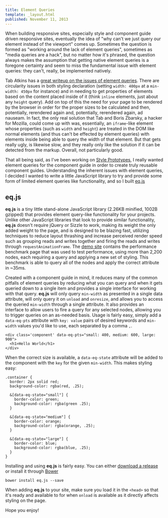 ```yaml
---
title: Element Queries
template: _layout.html
published: November 11, 2013
---
```

When building responsive sites, especially style and component guide driven responsive sites, eventually the idea of "why can't we just query our element instead of the viewport" comes up. Sometimes the question is formed as "working around the lack of element queries", sometimes as "media queries are a hack", but no matter how it's phrased, the question always makes the assumption that getting native element queries is a foregone certainty and seem to miss the fundamental issue with element queries: they can't, really, be implemented natively.

Tab Atkins has a [great writeup on the issues of element queries](http://www.xanthir.com/b4PR0). There are circularity issues in both styling declaration (setting `width: 400px` at a `min-width: 450px` for instance) and in needing to get properties of elements based on the content placed inside of it (think `inline` elements, just about any `height` query). Add on top of this the need for your page to be rendered by the browser in order for the proper sizes to be calculated and then, potentially, rerendered again and, potentially, rerendered again, ad nauseam. In fact, the only real solution that Tab and Boris Zbarsky, a hacker for Mozilla, could come up with was, essentially, an `iframe`-like element whose properties (such as `width` and `height`) are treated in the DOM like normal elements (and thus can't be effected by element queries) with elements inside being able to query the width of that element. But that gets really ugly, is likewise slow, and they really only like the solution if it can be detected from the markup. Overall, not particularly good.

That all being said, as I've been working on [Style Prototypes](https://github.com/team-sass/generator-style-prototype), I really wanted element queries for the component guide in order to create truly reusable component guides. Understanding the inherent issues with element queries, I decided I wanted to write a little JavaScript library to try and provide some form of limited element queries like functionality, and so I built [eq.js](https://github.com/snugug/eq.js)

## eq.js

**eq.js** is a tiny little stand-alone JavaScript library (2.26KB minified, 1002B gzipped) that provides element query-like functionality for your projects. Unlike other JavaScript libraries that look to provide similar functionality, **eq.js** doesn't require jQuery or Sizzle to work, making its weight the only added weight to the page, and is designed to be blazing fast, utilizing techniques to reduce layout thrashing and increase perceived render speed such as grouping reads and writes together and firing the reads and writes through `requestAnimationFrame`. The [demo site](http://eqjs.io/) contains the performance benchmark page that was used to test performance, using more than 2,200 nodes, each requiring a query and applying a new set of styling. This benchmark is able to query all of the nodes and apply the correct attribute in ~35ms.

Created with a component guide in mind, it reduces many of the common pitfalls of element queries by reducing what you can query and when it gets queried down to a single item and provides a single interface for working with that query. **eq.js** will only query `min-width` as presented in a single data attribute, will only query it on `unload` and `onresize`, and allows you to access the queried `min-width` through a single attribute. It also provides an interface to allow users to fire a query for any selected nodes, allowing you to trigger queries on an as-needed basis. Usage is fairly easy, simply add a `data-eq-pts` attribute with `key: value` pairs of desired keywords and `min-width` values you'd like to use, each separated by a comma `,`.

<pre><code class="language-markup">&lt;div class='component' data-eq-pts="small: 400, medium: 600, large: 900"&gt;
  &lt;h1&gt;Hello World&lt;/h1&gt;
&lt;/div&gt;</code></pre>

When the correct size is available, a `data-eq-state` attribute will be added to the component with the `key` for the given `min-width`. This makes styling easy:

<pre><code class="language-scss">.container {
  border: 2px solid red;
  background-color: rgba(red, .25);

  &[data-eq-state="small"] {
    border-color: green;
    background-color: rgba(green .25);
  }

  &[data-eq-state="medium"] {
    border-color: orange;
    background-color: rgba(orange, .25);
  }

  &[data-eq-state="large"] {
    border-color: blue;
    background-color: rgba(blue, .25);
  }
}</code></pre>

Installing and using **eq.js** is fairly easy. You can either [download a release](https://github.com/Snugug/eq.js/releases) or install it through [Bower](http://bower.io/)

<pre><code class="language-markup">bower install eq.js --save</code></pre>

When adding **eq.js** to your site, make sure you load it in the `<head>` so that it's ready and available to for when `onload` is available as it directly affects styling on the page.

Hope you enjoy!
